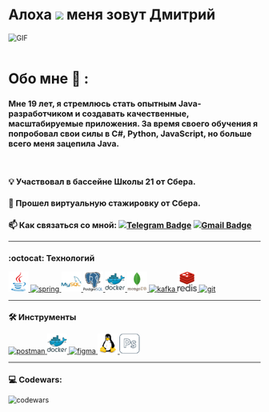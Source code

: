 Алоха ![](https://user-images.githubusercontent.com/18350557/176309783-0785949b-9127-417c-8b55-ab5a4333674e.gif) меня зовут Дмитрий
===============================================================================================================================
<div>
  <img height="300"  alt="GIF" align="center" src="https://github.com/IronZombies163/ironZombies163/blob/main/%D0%BB%D0%B0%D0%BC%D0%BD%D0%BE%D0%B2%D1%8B%D0%B9%D0%A4%D0%BE%D0%BD%D0%B4%D0%BB%D1%8FGItHub.gif">
</div>
<br>

# Обо мне 💬 :


### Мне 19 лет, я стремлюсь стать опытным Java-разработчиком и создавать качественные, масштабируемые приложения. За время своего обучения я попробовал свои силы в С#, Python, JavaScript, но больше всего меня зацепила Java.


<br>

### :bulb:  Участвовал в бассейне Школы 21 от Сбера.

### :seedling: Прошел виртуальную стажировку от Сбера.

### :mailbox: Как связаться со мной: [![Telegram Badge](https://img.shields.io/badge/-IceBaguette-blue?style=flat&logo=Telegram&logoColor=white)](https://t.me/IseBaguette) [![Gmail Badge](https://img.shields.io/badge/-Gmail-red?style=flat&logo=Gmail&logoColor=white)](mailto:simonovdmitiyalex@gmail.com)

---

### :octocat: Технологий 
<p> <a href="https://www.java.com" target="_blank" rel="noreferrer"> <img src="https://raw.githubusercontent.com/devicons/devicon/master/icons/java/java-original.svg" alt="java" width="40" height="40"/> </a> <a href="https://spring.io/" target="_blank" rel="noreferrer"> <img src="https://www.vectorlogo.zone/logos/springio/springio-icon.svg" alt="spring" width="40" height="40"/> </a> 
<a href="https://www.mysql.com/" target="_blank" rel="noreferrer"> <img src="https://raw.githubusercontent.com/devicons/devicon/master/icons/mysql/mysql-original-wordmark.svg" alt="mysql" width="40" height="40"/> </a> 
<a href="https://www.postgresql.org" target="_blank" rel="noreferrer"> <img src="https://raw.githubusercontent.com/devicons/devicon/master/icons/postgresql/postgresql-original-wordmark.svg" alt="postgresql" width="40" height="40"/> </a> 
<a href="https://www.docker.com/" target="_blank" rel="noreferrer"> <img src="https://raw.githubusercontent.com/devicons/devicon/master/icons/docker/docker-original-wordmark.svg" alt="docker" width="40" height="40"/> </a>
<a href="https://www.mongodb.com/" target="_blank" rel="noreferrer"> <img src="https://raw.githubusercontent.com/devicons/devicon/master/icons/mongodb/mongodb-original-wordmark.svg" alt="mongodb" width="40" height="40"/> </a>
<a href="https://kafka.apache.org/" target="_blank" rel="noreferrer"> <img src="https://www.vectorlogo.zone/logos/apache_kafka/apache_kafka-icon.svg" alt="kafka" width="40" height="40"/> </a> 
<a href="https://redis.io" target="_blank" rel="noreferrer"> <img src="https://raw.githubusercontent.com/devicons/devicon/master/icons/redis/redis-original-wordmark.svg" alt="redis" width="40" height="40"/> </a> 
<a href="https://git-scm.com/" target="_blank" rel="noreferrer"> <img src="https://www.vectorlogo.zone/logos/git-scm/git-scm-icon.svg" alt="git" width="40" height="40"/> </a> 
</p>

---

### 🛠 Инструменты 
<a href="https://postman.com" target="_blank" rel="noreferrer"> <img src="https://www.vectorlogo.zone/logos/getpostman/getpostman-icon.svg" alt="postman" width="40" height="40"/> </a>
<a href="https://www.docker.com/" target="_blank" rel="noreferrer"> <img src="https://raw.githubusercontent.com/devicons/devicon/master/icons/docker/docker-original-wordmark.svg" alt="docker" width="40" height="40"/> </a> 
<a href="https://www.figma.com/" target="_blank" rel="noreferrer"> <img src="https://www.vectorlogo.zone/logos/figma/figma-icon.svg" alt="figma" width="40" height="40"/> </a> 
<a href="https://www.linux.org/" target="_blank" rel="noreferrer"> <img src="https://raw.githubusercontent.com/devicons/devicon/master/icons/linux/linux-original.svg" alt="linux" width="40" height="40"/> </a> 
<a href="https://www.photoshop.com/en" target="_blank" rel="noreferrer"> <img src="https://raw.githubusercontent.com/devicons/devicon/master/icons/photoshop/photoshop-line.svg" alt="photoshop" width="40" height="40"/> </a> 


--- 
### 💻 Codewars:

![codewars](https://www.codewars.com/users/%D0%94%D0%BC%D0%B8%D1%82%D1%80%D0%B8%D0%B9%20%D0%A1%D0%B8%D0%BC%D0%BE%D0%BD%D0%BE%D0%B2/badges/large)
